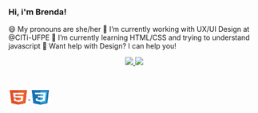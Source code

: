 ### Hi, i'm Brenda!

😄 My pronouns are she/her
💎 I’m currently working with UX/UI Design at @CITi-UFPE
🌱 I’m currently learning HTML/CSS and trying to understand javascript
💬 Want help with Design? I can help you!


<div align="center">
  <a href="https://github.com/bnbsv">
  <img height="180em" src="https://github-readme-stats.vercel.app/api?username=bnbsv&show_icons=true&theme=tokyonight&include_all_commits=true&count_private=true"/>
  <img height="180em" src="https://github-readme-stats.vercel.app/api/top-langs/?username=bnbsv&layout=compact&langs_count=7&theme=tokyonight"/>
</div>

##

<div style="display: inline_block"><br>
  <img align="center" alt="bnbsv-HTML" height="30" width="40" src="https://raw.githubusercontent.com/devicons/devicon/master/icons/html5/html5-original.svg">
  <img align="center" alt="bnbsv-CSS" height="30" width="40" src="https://raw.githubusercontent.com/devicons/devicon/master/icons/css3/css3-original.svg">
</div>


